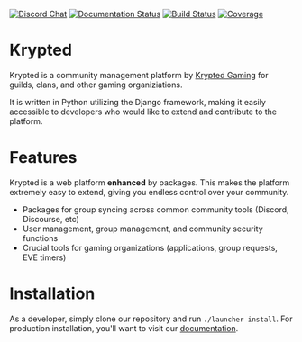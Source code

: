 [![Discord Chat](https://img.shields.io/discord/538495351737548800.svg)](https://discord.gg/YAmSMPx) [![Documentation Status](https://readthedocs.org/projects/kryptedauth/badge/?version=latest)](https://kryptedauth.readthedocs.io/en/latest/?) [![Build Status](https://travis-ci.org/KryptedGaming/krypted.svg?branch=development)](https://travis-ci.org/KryptedGaming/krypted) [![Coverage](https://coveralls.io/repos/github/KryptedGaming/krypted/badge.svg?branch=development)](https://coveralls.io/github/KryptedGaming/krypted?branch=development)

# Krypted 
Krypted is a community management platform by [Krypted Gaming](https://kryptedgaming.com/) for guilds, clans, and other gaming organiziations. 

It is written in Python utilizing the Django framework, making it easily accessible to developers who would like to extend and contribute to the platform. 

# Features
Krypted is a web platform **enhanced** by packages. This makes the platform extremely easy to extend, giving you endless control over your community. 

* Packages for group syncing across common community tools (Discord, Discourse, etc)
* User management, group management, and community security functions 
* Crucial tools for gaming organizations (applications, group requests, EVE timers)

# Installation
As a developer, simply clone our repository and run `./launcher install`. For production installation, you'll want to visit our [documentation](https://readthedocs.org/projects/kryptedauth/badge/?version=latest). 